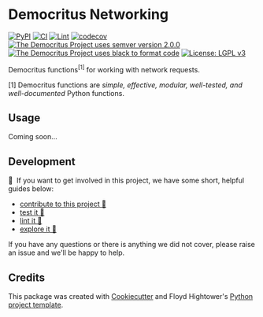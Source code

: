 # Democritus Networking

[![PyPI](https://img.shields.io/pypi/v/d8s-networking.svg)](https://pypi.python.org/pypi/d8s-networking)
[![CI](https://github.com/democritus-project/d8s-networking/workflows/CI/badge.svg)](https://github.com/democritus-project/d8s-networking/actions)
[![Lint](https://github.com/democritus-project/d8s-networking/workflows/Lint/badge.svg)](https://github.com/democritus-project/d8s-networking/actions)
[![codecov](https://codecov.io/gh/democritus-project/d8s-networking/branch/main/graph/badge.svg?token=V0WOIXRGMM)](https://codecov.io/gh/democritus-project/d8s-networking)
[![The Democritus Project uses semver version 2.0.0](https://img.shields.io/badge/-semver%20v2.0.0-22bfda)](https://semver.org/spec/v2.0.0.html)
[![The Democritus Project uses black to format code](https://img.shields.io/badge/code%20style-black-000000.svg)](https://github.com/psf/black)
[![License: LGPL v3](https://img.shields.io/badge/License-LGPL%20v3-blue.svg)](https://choosealicense.com/licenses/lgpl-3.0/)

Democritus functions<sup>[1]</sup> for working with network requests.

[1] Democritus functions are <i>simple, effective, modular, well-tested, and well-documented</i> Python functions.

## Usage

Coming soon...

## Development

👋 &nbsp;If you want to get involved in this project, we have some short, helpful guides below:

- [contribute to this project 🥇][contributing]
- [test it 🧪][local-dev]
- [lint it 🧹][local-dev]
- [explore it 🔭][local-dev]

If you have any questions or there is anything we did not cover, please raise an issue and we'll be happy to help.

## Credits

This package was created with [Cookiecutter](https://github.com/audreyr/cookiecutter) and Floyd Hightower's [Python project template](https://github.com/fhightower-templates/python-project-template).

[contributing]: https://github.com/democritus-project/.github/blob/main/CONTRIBUTING.md#contributing-a-pr-
[local-dev]: https://github.com/democritus-project/.github/blob/main/CONTRIBUTING.md#local-development-
